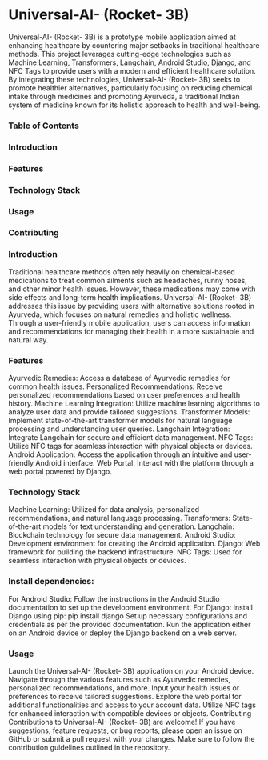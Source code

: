 # Universal-AI- (Rocket- 3B)
Universal-AI- (Rocket- 3B) is a prototype mobile application aimed at enhancing healthcare by countering major setbacks in traditional healthcare methods. This project leverages cutting-edge technologies such as Machine Learning, Transformers, Langchain, Android Studio, Django, and NFC Tags to provide users with a modern and efficient healthcare solution. By integrating these technologies, Universal-AI- (Rocket- 3B) seeks to promote healthier alternatives, particularly focusing on reducing chemical intake through medicines and promoting Ayurveda, a traditional Indian system of medicine known for its holistic approach to health and well-being.

### Table of Contents
### Introduction
### Features
### Technology Stack
### Usage
### Contributing

### Introduction
Traditional healthcare methods often rely heavily on chemical-based medications to treat common ailments such as headaches, runny noses, and other minor health issues. However, these medications may come with side effects and long-term health implications. Universal-AI- (Rocket- 3B) addresses this issue by providing users with alternative solutions rooted in Ayurveda, which focuses on natural remedies and holistic wellness. Through a user-friendly mobile application, users can access information and recommendations for managing their health in a more sustainable and natural way.

### Features
Ayurvedic Remedies: Access a database of Ayurvedic remedies for common health issues.
Personalized Recommendations: Receive personalized recommendations based on user preferences and health history.
Machine Learning Integration: Utilize machine learning algorithms to analyze user data and provide tailored suggestions.
Transformer Models: Implement state-of-the-art transformer models for natural language processing and understanding user queries.
Langchain Integration: Integrate Langchain for secure and efficient data management.
NFC Tags: Utilize NFC tags for seamless interaction with physical objects or devices.
Android Application: Access the application through an intuitive and user-friendly Android interface.
Web Portal: Interact with the platform through a web portal powered by Django.

### Technology Stack
Machine Learning: Utilized for data analysis, personalized recommendations, and natural language processing.
Transformers: State-of-the-art models for text understanding and generation.
Langchain: Blockchain technology for secure data management.
Android Studio: Development environment for creating the Android application.
Django: Web framework for building the backend infrastructure.
NFC Tags: Used for seamless interaction with physical objects or devices.

### Install dependencies:
For Android Studio: Follow the instructions in the Android Studio documentation to set up the development environment.
For Django: Install Django using pip: pip install django
Set up necessary configurations and credentials as per the provided documentation.
Run the application either on an Android device or deploy the Django backend on a web server.

### Usage
Launch the Universal-AI- (Rocket- 3B) application on your Android device.
Navigate through the various features such as Ayurvedic remedies, personalized recommendations, and more.
Input your health issues or preferences to receive tailored suggestions.
Explore the web portal for additional functionalities and access to your account data.
Utilize NFC tags for enhanced interaction with compatible devices or objects.
Contributing
Contributions to Universal-AI- (Rocket- 3B) are welcome! If you have suggestions, feature requests, or bug reports, please open an issue on GitHub or submit a pull request with your changes. Make sure to follow the contribution guidelines outlined in the repository.
